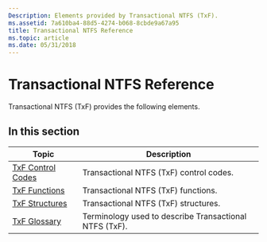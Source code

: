 ```yaml
---
Description: Elements provided by Transactional NTFS (TxF).
ms.assetid: 7a610ba4-88d5-4274-b068-8cbde9a67a95
title: Transactional NTFS Reference
ms.topic: article
ms.date: 05/31/2018
---
```


# Transactional NTFS Reference

Transactional NTFS (TxF) provides the following elements.

## In this section



| Topic                                                                | Description                                                       |
|----------------------------------------------------------------------|-------------------------------------------------------------------|
| [TxF Control Codes](transactional-ntfs-control-codes.md)<br/> | Transactional NTFS (TxF) control codes.<br/>                |
| [TxF Functions](txf-functions.md)<br/>                        | Transactional NTFS (TxF) functions.<br/>                    |
| [TxF Structures](transactional-ntfs-structures.md)<br/>       | Transactional NTFS (TxF) structures.<br/>                   |
| [TxF Glossary](glossary.md)<br/>                              | Terminology used to describe Transactional NTFS (TxF).<br/> |



 

 

 





